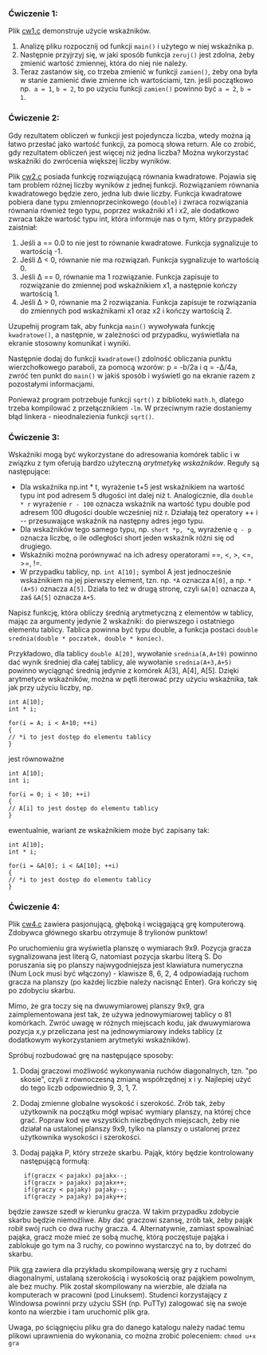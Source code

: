 ### Ćwiczenie 1:

Plik [cw1.c](https://github.com/anna-wro/epi.c/blob/master/06.%20wska%C5%BAniki/cw1.c) demonstruje użycie wskaźników.

1. Analizę pliku rozpocznij od funkcji `main()` i użytego w niej wskaźnika p.
2. Następnie przyjrzyj się, w jaki sposób funkcja `zeruj()` jest zdolna, żeby zmienić wartość zmiennej, która do niej nie należy.
3. Teraz zastanów się, co trzeba zmienić w funkcji `zamien()`, żeby ona była w stanie zamienić dwie zmienne ich wartościami, tzn. jeśli początkowo np.` a = 1`, `b = 2`, to po użyciu funkcji `zamien()` powinno być `a = 2`, `b = 1`.

### Ćwiczenie 2:

Gdy rezultatem obliczeń w funkcji jest pojedyncza liczba, wtedy można ją łatwo przesłać jako wartość funkcji, za pomocą słowa return. Ale co zrobić, gdy rezultatem obliczeń jest więcej niż jedna liczba? Można wykorzystać wskaźniki do zwrócenia większej liczby wyników.

Plik [cw2.c](https://github.com/anna-wro/epi.c/blob/master/06.%20wska%C5%BAniki/cw2.c) posiada funkcję rozwiązującą równania kwadratowe. Pojawia się tam problem różnej liczby wyników z jednej funkcji. Rozwiązaniem równania kwadratowego będzie zero, jedna lub dwie liczby. Funkcja kwadratowe pobiera dane typu zmiennoprzecinkowego (`double`) i zwraca rozwiązania równania również tego typu, poprzez wskaźniki x1 i x2, ale dodatkowo zwraca także wartość typu int, która informuje nas o tym, który przypadek zaistniał:

1. Jeśli a == 0.0 to nie jest to równanie kwadratowe. Funkcja sygnalizuje to wartością -1.
2. Jeśli Δ < 0, równanie nie ma rozwiązań. Funkcja sygnalizuje to wartością 0.
3. Jeśli Δ == 0, równanie ma 1 rozwiązanie. Funkcja zapisuje to rozwiązanie do zmiennej pod wskaźnikiem x1, a następnie kończy wartością 1.
4. Jeśli Δ > 0, równanie ma 2 rozwiązania. Funkcja zapisuje te rozwiązania do zmiennych pod wskaźnikami x1 oraz x2 i kończy wartością 2.

Uzupełnij program tak, aby funkcja `main()` wywoływała funkcję `kwadratowe()`, a następnie, w zależności od przypadku, wyświetlała na ekranie stosowny komunikat i wyniki.

Następnie dodaj do funkcji `kwadratowe(`) zdolność obliczania punktu wierzchołkowego paraboli, za pomocą wzorów: p = -b/2a i q = -Δ/4a, zwróć ten punkt do `main()` w jakiś sposób i wyświetl go na ekranie razem z pozostałymi informacjami.

Ponieważ program potrzebuje funkcji `sqrt()` z biblioteki `math.h`, dlatego trzeba kompilować z przełącznikiem `-lm`. W przeciwnym razie dostaniemy błąd linkera - nieodnalezienia funkcji `sqrt()`.

### Ćwiczenie 3:

Wskaźniki mogą być wykorzystane do adresowania komórek tablic i w związku z tym oferują bardzo użyteczną _arytmetykę wskaźników_. Reguły są następujące:

* Dla wskaźnika np.int * t, wyrażenie t+5 jest wskaźnikiem na wartość typu int pod adresem 5 długości int dalej niż t. Analogicznie, dla `double * r` wyrażenie `r - 100` oznacza wskaźnik na wartość typu double pod adresem 100 długości double wcześniej niż r. Działają też operatory ++ i -- przesuwające wskaźnik na następny adres jego typu.
* Dla wskaźników tego samego typu, np. `short *p, *q`, wyrażenie `q - p` oznacza liczbę, o ile odległości short jeden wskaźnik różni się od drugiego.
* Wskaźniki można porównywać na ich adresy operatorami ==, <, >, <=, >=, !=.
* W przypadku tablicy, np. `int A[10];` symbol A jest jednocześnie wskaźnikiem na jej pierwszy element, tzn. np. `*A` oznacza `A[0]`, a np. `*(A+5)` oznacza `A[5]`. Działa to też w drugą stronę, czyli `&A[0]` oznacza `A`, zaś `&A[5]` oznacza `A+5`.

Napisz funkcję, która obliczy średnią arytmetyczną z elementów w tablicy, mając za argumenty jedynie 2 wskaźniki: do pierwszego i ostatniego elementu tablicy. Tablica powinna być typu double, a funkcja postaci `double srednia(double * poczatek, double * koniec)`.

Przykładowo, dla tablicy `double A[20]`, wywołanie `srednia(A,A+19)` powinno dać wynik średniej dla całej tablicy, ale wywołanie `srednia(A+3,A+5)` powinno wyciągnąć średnią jedynie z komórek A[3], A[4], A[5]. Dzięki arytmetyce wskaźników, można w pętli iterować przy użyciu wskaźnika, tak jak przy użyciu liczby, np.

    int A[10];
    int * i;

    for(i = A; i < A+10; ++i)
    {
    // *i to jest dostęp do elementu tablicy
    }

jest równoważne

    int A[10];
    int i;

    for(i = 0; i < 10; ++i)
    {
    // A[i] to jest dostęp do elementu tablicy
    }

ewentualnie, wariant ze wskaźnikiem może być zapisany tak:

    int A[10];
    int * i;

    for(i = &A[0]; i < &A[10]; ++i)
    {
    // *i to jest dostęp do elementu tablicy
    }

### Ćwiczenie 4:

Plik [cw4.c](https://github.com/anna-wro/epi.c/blob/master/06.%20wska%C5%BAniki/cw4.c) zawiera pasjonującą, głęboką i wciągającą grę komputerową. Zdobywca głównego skarbu otrzymuje 8 trylionów punktow!

Po uruchomieniu gra wyświetla planszę o wymiarach 9x9. Pozycja gracza sygnalizowana jest literą G, natomiast pozycja skarbu literą S. Do poruszania się po planszy najwygodniejsza jest klawiatura numeryczna (Num Lock musi być włączony) - klawisze 8, 6, 2, 4 odpowiadają ruchom gracza na planszy (po każdej liczbie należy nacisnąć Enter). Gra kończy się po zdobyciu skarbu.

Mimo, że gra toczy się na dwuwymiarowej planszy 9x9, gra zaimplementowana jest tak, że używa jednowymiarowej tablicy o 81 komórkach. Zwróć uwagę w różnych miejscach kodu, jak dwuwymiarowa pozycja x,y przeliczana jest na jednowymiarowy indeks tablicy (z dodatkowym wykorzystaniem arytmetyki wskaźników).

Spróbuj rozbudować grę na następujące sposoby:

1. Dodaj graczowi możliwość wykonywania ruchów diagonalnych, tzn. "po skosie", czyli z równoczesną zmianą współrzędnej x i y. Najlepiej użyć do tego liczb odpowiednio 9, 3, 1, 7.
2. Dodaj zmienne globalne wysokość i szerokość. Zrób tak, żeby użytkownik na początku mógł wpisać wymiary planszy, na której chce grać. Popraw kod we wszystkich niezbędnych miejscach, żeby nie działał na ustalonej planszy 9x9, tylko na planszy o ustalonej przez użytkownika wysokości i szerokości.
3. Dodaj pająka P, który strzeże skarbu. Pająk, który będzie kontrolowany następującą formułą:

        if(graczx < pajakx) pajakx--;
        if(graczx > pajakx) pajakx++;
        if(graczy < pajaky) pajaky--;
        if(graczy > pajaky) pajaky++;

 będzie zawsze szedł w kierunku gracza. W takim przypadku zdobycie skarbu będzie niemożliwe. Aby dać graczowi szansę, zrób tak, żeby pająk robił swój ruch co dwa ruchy gracza.
4. Alternatywnie, zamiast spowalniać pająka, gracz może mieć ze sobą muchę, którą poczęstuje pająka i zablokuje go tym na 3 ruchy, co powinno wystarczyć na to, by dotrzeć do skarbu.

Plik [gra](https://github.com/anna-wro/epi.c/blob/master/06.%20wska%C5%BAniki/gra) zawiera dla przykładu skompilowaną wersję gry z ruchami diagonalnymi, ustalaną szerokością i wysokością oraz pająkiem powolnym, ale bez muchy. Plik został skompilowany na wierzbie, ale działa na komputerach w pracowni (pod Linuksem). Studenci korzystający z Windowsa powinni przy użyciu SSH (np. PuTTy) zalogować się na swoje konto na wierzbie i tam uruchomić plik gra.

Uwaga, po ściągnięciu pliku gra do danego katalogu należy nadać temu plikowi uprawnienia do wykonania, co można zrobić poleceniem:
`chmod u+x gra`
